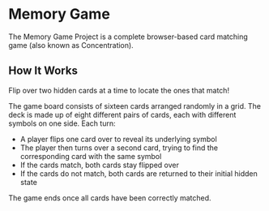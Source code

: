 # Memory Game
The Memory Game Project is a complete browser-based card matching game (also known as Concentration).

## How It Works
Flip over two hidden cards at a time to locate the ones that match!

The game board consists of sixteen cards arranged randomly in a grid. The deck is made up of eight different pairs of cards, each with different symbols on one side. Each turn:

* A player flips one card over to reveal its underlying symbol
* The player then turns over a second card, trying to find the corresponding card with the same symbol
* If the cards match, both cards stay flipped over
* If the cards do not match, both cards are returned to their initial hidden state

The game ends once all cards have been correctly matched.


